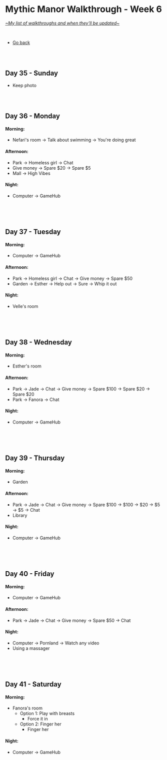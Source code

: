 # Mythic Manor Walkthrough - Week 6
[*\~My list of walkthroughs and when they'll be updated\~*](https://www.patreon.com/maimlain)

<br>

- [Go back](https://github.com/maim-lain/mythicmanor/blob/master/walkthrough.md)

<br>
<br>

## Day 35 - Sunday
- Keep photo

<br>
<br>

## Day 36 - Monday
#### Morning:
- Nefari's room -> Talk about swimming -> You're doing great

#### Afternoon:
- Park -> Homeless girl -> Chat
- Give money -> Spare $20 -> Spare $5
- Mall -> High Vibes

#### Night:
- Computer -> GameHub

<br>
<br>
<br>

## Day 37 - Tuesday
#### Morning:
- Computer -> GameHub

#### Afternoon:
- Park -> Homeless girl -> Chat -> Give money -> Spare $50
- Garden -> Esther -> Help out -> Sure -> Whip it out

#### Night:
- Velle's room

<br>
<br>
<br>

## Day 38 - Wednesday
#### Morning:
- Esther's room

#### Afternoon:
- Park -> Jade -> Chat -> Give money -> Spare $100 -> Spare $20 -> Spare $20
- Park -> Fanora -> Chat

#### Night:
- Computer -> GameHub

<br>
<br>
<br>

## Day 39 - Thursday
#### Morning:
- Garden

#### Afternoon:
- Park -> Jade -> Chat -> Give money -> Spare $100 -> $100 -> $20 -> $5 -> $5 -> Chat
- Library

#### Night:
- Computer -> GameHub

<br>
<br>
<br>

## Day 40 - Friday
#### Morning:
- Computer -> GameHub

#### Afternoon:
- Park -> Jade -> Chat -> Give money -> Spare $50 -> Chat

#### Night:
- Computer -> Pornland -> Watch any video
- Using a massager

<br>
<br>
<br>

## Day 41 - Saturday
#### Morning:
- Fanora's room
  - Option 1: Play with breasts
    - Force it in
  - Option 2: Finger her
    - Finger her

#### Night:
- Computer -> GameHub

<br>
<br>
<br>

<!---

noon:
- Bulletin board -> Accept task
- Pool -> Investigate pool -> Watch Esther

- check Naira's diary after events
    - Garden -> Esther -> Ask to get.. -> Fix her computer
    - Check wardrobe -> Dig around -> Diary entry #4??



- Park -> Jade -> Chat -> Give money -> Spare $50 -> Chat

- Nefari 15 - afternoon:
- Mall -> Full Moon -> Kylie -> Ask about janitor -> Shhh!
#### Morning:
- Nefari's room

- Velle 15 - Afternoon - Gym>Shower Area | Click on the women’s shower area door. Morning - Mall>High Vibes | Enter the store. Night - Velvet Desires | Give the item to Celeste.
- Esther 16 - Afternoon - Art Studio | Register for a class.
- Naira 16 - Afternoon - Cafe | Talk to her, go with her.
- Nefari 16 - Afternoon - Library | Talk to her.
- Fanora 18 - 





## Day  - day
#### Morning:
- 

#### Afternoon:
- 

#### Night:
- 

<br>
<br>
<br>

- Naira Accessible room content | Naira’s diary (more entries as Naira levels up), Naira’s locked box. (Password for the box is in Diary entry #473 - “naira+[mc]” with “[mc]” being your character’s name). You may also use “naira+mc” if your name is not working.
- when esther is lvl 13 watch p in the morning ??????
- Magic Lake -> Dock -> Look around (at night)

--->
